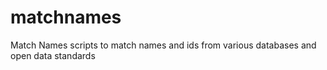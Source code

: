 # matchnames
Match Names scripts to match names and ids from various databases and open data standards
